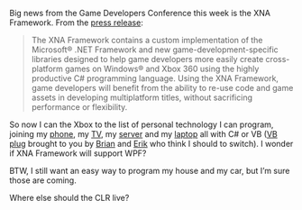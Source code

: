 Big news from the Game Developers Conference this week is the XNA
Framework. From the [press
release](http://www.microsoft.com/XNA/3.20.2006.aspx):

> The XNA Framework contains a custom implementation of the Microsoft®
> .NET Framework and new game-development-specific libraries designed to
> help game developers more easily create cross-platform games on
> Windows® and Xbox 360 using the highly productive C\# programming
> language. Using the XNA Framework, game developers will benefit from
> the ability to re-use code and game assets in developing multiplatform
> titles, without sacrificing performance or flexibility.

So now I can the Xbox to the list of personal technology I can program,
joining my
[phone](http://msdn.microsoft.com/netframework/programming/netcf/default.aspx),
my [TV](http://msdn.microsoft.com/mce), my [server](http://asp.net) and
my [laptop](http://msdn.microsoft.com/winfx/) all with C\# or VB ([VB
plug](http://weblogs.asp.net/brianbec/archive/2005/09/02/424335.aspx)
brought to you by
[Brian](http://weblogs.asp.net/brianbec/archive/2005/09/02/424335.aspx) and
[Erik](http://research.microsoft.com/~emeijer/) who think I should to
switch). I wonder if XNA Framework will support WPF?

BTW, I still want an easy way to program my house and my car, but I’m
sure those are coming.

Where else should the CLR live?
